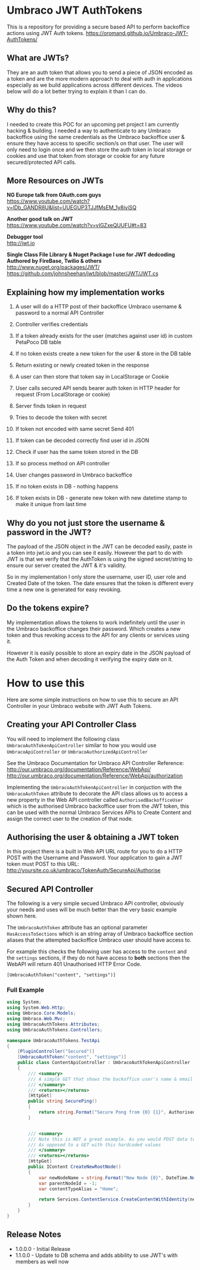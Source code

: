 Umbraco JWT AuthTokens
======================

This is a repository for providing a secure based API to perform backoffice actions using JWT Auth tokens. https://oromand.github.io/Umbraco-JWT-AuthTokens/

## What are JWTs?
They are an auth token that allows you to send a piece of JSON encoded as a token and are the more modern approach to deal with auth in applications 
especially as we build applications across different devices. The videos below will do a lot better trying to explain it than I can do.

## Why do this?
I needed to create this POC for an upcoming pet project I am currently hacking & building. I needed a way to authenticate to any Umbraco backoffice using 
the same credentials as the Umbraco backoffice user & ensure they have access to specific section/s on that user. The user will only need to login once and we 
then store the auth token in local storage or cookies and use that token from storage or cookie for any future secured/protected API calls.

## More Resources on JWTs
**NG Europe talk from 0Auth.com guys**<br/>
https://www.youtube.com/watch?v=lDb_GANDR8U&list=UUEGUP3TJJfMsEM_1y8iviSQ

**Another good talk on JWT**<br/>
https://www.youtube.com/watch?v=vIGZxeQUUFU#t=83

**Debugger tool**<br/>
http://jwt.io

**Single Class File Library & Nuget Package I use for JWT dedcoding<br/>
Authored by FireBase, Twilio & others**<br/>
http://www.nuget.org/packages/JWT/<br/>
https://github.com/johnsheehan/jwt/blob/master/JWT/JWT.cs

## Explaining how my implementation works
1. A user will do a HTTP post of their backoffice Umbraco username & password to a normal API Controller
  1. Controller verifies credentials
  2. If a token already exists for the user (matches against user id) in custom PetaPoco DB table
  3. If no token exists create a new token for the user & store in the DB table
  4. Return existing or newly created token in the response

2. A user can then store that token say in LocalStorage or Cookie

3. User calls secured API sends bearer auth token in HTTP header for request (From LocalStorage or cookie)
  1. Server finds token in request
  2. Tries to decode the token with secret
  3. If token not encoded with same secret Send 401
  4. If token can be decoded correctly find user id in JSON
  5. Check if user has the same token stored in the DB
  6. If so process method on API controller

4. User changes password in Umbraco backoffice
  1. If no token exists in DB - nothing happens
  2. If token exists in DB - generate new token with new datetime stamp to make it unique from last time

## Why do you not just store the username & password in the JWT?
The payload of the JSON object in the JWT can be decoded easily, paste in a token into jwt.io and you can see it easily. 
However the part to do with JWT is that we verify that the AuthToken is using the signed secret/string to ensure our server created the JWT & it's validity.

So in my implementation I only store the username, user ID, user role and Created Date of the token. The date ensures that the token is different every time 
a new one is generated for easy revoking.

## Do the tokens expire?
My implementation allows the tokens to work indefinitely until the user in the Umbraco backoffice changes their password.
Which creates a new token and thus revoking access to the API for any clients or services using it.

However it is easily possible to store an expiry date in the JSON payload of the Auth Token and when decoding it verifying the expiry date on it.

How to use this
======================
Here are some simple instructions on how to use this to secure an API Controller in your Umbraco website with JWT Auth Tokens.

## Creating your API Controller Class
You will need to implement the following class `UmbracoAuthTokenApiController` similar to how you would use `UmbracoApiController` or `UmbracoAuthorizedApiController`

See the Umbraco Documentation for Umbraco API Controller Reference:<br/>
http://our.umbraco.org/documentation/Reference/WebApi/<br/>
http://our.umbraco.org/documentation/Reference/WebApi/authorization

Implementing the `UmbracoAuthTokenApiController` in conjuction with the `UmbracoAuthToken` attribute to decorate the API class allows us to access a new property in the Web API controller called `AuthorisedBackofficeUser` which is the authorised Umbraco backoffice user from the JWT token, this can be used with the normal Umbraco Services APIs to Create Content and assign the correct user to the creation of that node.

## Authorising the user & obtaining a JWT token
In this project there is a built in Web API URL route for you to do a HTTP POST with the Username and Password. Your application to gain a JWT token must POST to this URL:
http://yoursite.co.uk/umbraco/TokenAuth/SecureApi/Authorise

## Secured API Controller
The following is a very simple secued Umbraco API controller, obviously your needs and uses will be much better than the very basic example shown here.

The `UmbracoAuthToken` attribute has an optional parameter `HasAccessToSections` which is an string array of Umbraco backoffice section aliases that the attempted backoffice Umbraco user should have access to.

For example this checks the following user has access to the `content` and the `settings` sections, if they do not have access to **both** sections then the WebAPI will return 401 Unauthorised HTTP Error Code.

`[UmbracoAuthToken("content", "settings")]`

### Full Example
```cs
using System;
using System.Web.Http;
using Umbraco.Core.Models;
using Umbraco.Web.Mvc;
using UmbracoAuthTokens.Attributes;
using UmbracoAuthTokens.Controllers;

namespace UmbracoAuthTokens.TestApi
{
    [PluginController("Secured")]
    [UmbracoAuthToken("content", "settings")]
    public class ContentApiController : UmbracoAuthTokenApiController
    {
        /// <summary>
        /// A simple GET that shows the backoffice user's name & email address from the JWT Auth Token
        /// </summary>
        /// <returns></returns>
        [HttpGet]
        public string SecurePing()
        {
            return string.Format("Secure Pong from {0} {1}", AuthorisedBackofficeUser.Name, AuthorisedBackofficeUser.Email);
        }


        /// <summary>
        /// Note this is NOT a great example. As you would POST data to create a node.
        /// As opposed to a GET with this hardcoded values
        /// </summary>
        /// <returns></returns>
        [HttpGet]
        public IContent CreateNewRootNode()
        {
            var newNodeName = string.Format("New Node {0}", DateTime.Now.ToShortDateString());
            var parentNodeId = -1;
            var contentTypeAlias = "Home";

            return Services.ContentService.CreateContentWithIdentity(newNodeName, parentNodeId, contentTypeAlias, AuthorisedBackofficeUser.Id);
        }
    }
}
```
## Release Notes
* 1.0.0.0 - Initial Release
* 1.1.0.0 - Update to DB schema and adds abbility to use JWT's with members as well now




